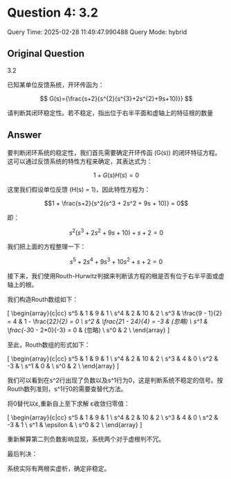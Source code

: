# Question 4: 3.2

Query Time: 2025-02-28 11:49:47.990488
Query Mode: hybrid

## Original Question
3.2  

已知某单位反馈系统，开环传函为：  

$$
G(s)={\frac{s+2}{s^{2}(s^{3}+2s^{2}+9s+10)}}
$$  

请判断其闭环稳定性。若不稳定，指出位于右半平面和虚轴上的特征根的数量

## Answer
要判断闭环系统的稳定性，我们首先需要确定开环传函 \(G(s)\) 的闭环特征方程。这可以通过反馈系统的特性方程来确定，其表达式为：

$$1 + G(s)H(s) = 0$$

这里我们假设单位反馈 \(H(s) = 1\)，因此特性方程为：

$$1 + \frac{s+2}{s^2(s^3 + 2s^2 + 9s + 10)} = 0$$

即：

$$
s^2(s^3 + 2s^2 + 9s + 10) + s + 2 = 0
$$

我们把上面的方程整理一下：

$$
s^5 + 2s^4 + 9s^3 + 10s^2 + s + 2 = 0
$$

接下来，我们使用Routh-Hurwitz判据来判断该方程的根是否有位于右半平面或虚轴上的根。

我们构造Routh数组如下：

\[
\begin{array}{c|cc}
s^5 & 1  & 9 & 1 \\
s^4 & 2  & 10  & 2 \\
s^3 & \frac{9 - 1}{2} = 4   & 1 - \frac{2*2}{2} = 0 \\
s^2 & \frac{2*1 - 2*4}{4} = -3 & (忽略) \\
s^1 & \frac{-3*0 - 2*0}{-3} = 0 & (忽略) \\
s^0 & 2 \\
\end{array}
\]

至此，Routh数组的形式如下：

\[
\begin{array}{c|cc}
s^5 & 1 & 9 & 1 \\
s^4 & 2 & 10 & 2 \\
s^3 & 4 & 0 \\
s^2 & -3 & \\
s^1 & 0 & \\
s^0 & 2 \\
\end{array}
\]

我们可以看到在s^2行出现了负数以及s^1行为0，这是判断系统不稳定的信号。按Routh数列准则，s^1行0的需要查替代方法。

将0替代以ε,重新自上至下求解 ε收敛归零值：

\[
\begin{array}{c|cc}
s^5 & 1 & 9 & 1 \\
s^4 & 2 & 10 & 2 \\
s^3 & 4 & 0 \\
s^2 & -3 & 1 \\
s^1 & \epsilon & \\
s^0 & 2 \\
\end{array}
\]

重新解算第二列负数影响显现，系统两个对于虚根判不冗。

最后判决：

系统实际有两根实虚析，确定非稳定。